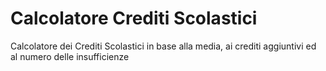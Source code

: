 # Calcolatore Crediti Scolastici
Calcolatore dei Crediti Scolastici in base alla media, ai crediti aggiuntivi ed al numero delle insufficienze
